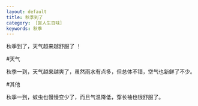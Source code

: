 ```yaml
---
layout: default
title: 秋季到了
category: ［尝人生百味］
keywords: 秋季
---
```

秋季到了，天气越来越舒服了 ！


#天气

秋季一到，天气越来越爽了，虽然雨水有点多，但总体不错，空气也新鲜了不少。

#其他

秋季一到，蚊虫也慢慢变少了，而且气温降低，穿长袖也很舒服了。
